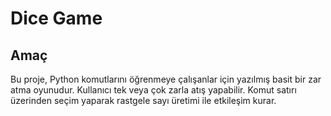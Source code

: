 # Dice Game

## Amaç  
Bu proje, Python komutlarını öğrenmeye çalışanlar için yazılmış basit bir zar atma oyunudur. Kullanıcı tek veya çok zarla atış yapabilir. Komut satırı üzerinden seçim yaparak rastgele sayı üretimi ile etkileşim kurar. 
